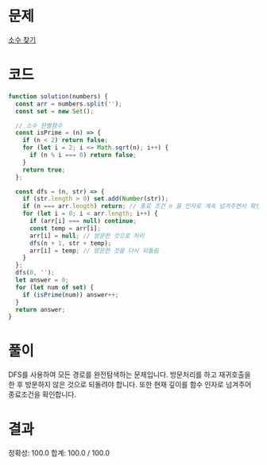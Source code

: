 # 문제

[소수 찾기](https://school.programmers.co.kr/learn/courses/30/lessons/42839)

# 코드

```javascript
function solution(numbers) {
  const arr = numbers.split('');
  const set = new Set();

  // 소수 판별함수
  const isPrime = (n) => {
    if (n < 2) return false;
    for (let i = 2; i <= Math.sqrt(n); i++) {
      if (n % i === 0) return false;
    }
    return true;
  };

  const dfs = (n, str) => {
    if (str.length > 0) set.add(Number(str));
    if (n === arr.length) return; // 종료 조건 n 을 인자로 계속 넘겨주면서 확인
    for (let i = 0; i < arr.length; i++) {
      if (arr[i] === null) continue;
      const temp = arr[i];
      arr[i] = null; // 방문한 것으로 처리
      dfs(n + 1, str + temp);
      arr[i] = temp; // 방문한 것을 다시 되돌림
    }
  };
  dfs(0, '');
  let answer = 0;
  for (let num of set) {
    if (isPrime(num)) answer++;
  }
  return answer;
}
```

# 풀이

DFS를 사용하여 모든 경로를 완전탐색하는 문제입니다. 방문처리를 하고 재귀호출을 한 후 방문하지 않은 것으로 되돌려야 합니다. 또한 현재 깊이를 함수 인자로 넘겨주어 종료조건을 확인합니다.

# 결과

정확성: 100.0
합계: 100.0 / 100.0
